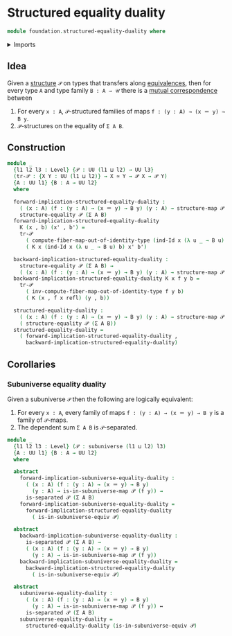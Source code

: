 # Structured equality duality

```agda
module foundation.structured-equality-duality where
```

<details><summary>Imports</summary>

```agda
open import foundation.dependent-pair-types
open import foundation.identity-types
open import foundation.logical-equivalences
open import foundation.maps-in-subuniverses
open import foundation.separated-types-subuniverses
open import foundation.structure
open import foundation.subuniverses
open import foundation.universe-levels

open import foundation-core.contractible-types
open import foundation-core.equivalences
open import foundation-core.families-of-equivalences
open import foundation-core.fibers-of-maps
open import foundation-core.function-types
open import foundation-core.functoriality-dependent-pair-types
open import foundation-core.homotopies
open import foundation-core.retractions
open import foundation-core.retracts-of-types
open import foundation-core.sections
open import foundation-core.torsorial-type-families
```

</details>

## Idea

Given a [structure](foundation.structure.md) `𝒫` on types that transfers along
[equivalences](foundation-core.equivalences.md), then for every type `A` and
type family `B : A → 𝒰` there is a
[mutual correspondence](foundation.logical-equivalences.md) between

1. For every `x : A`, `𝒫`-structured families of maps
   `f : (y : A) → (x ＝ y) → B y`.
2. `𝒫`-structures on the equality of `Σ A B`.

## Construction

```agda
module _
  {l1 l2 l3 : Level} {𝒫 : UU (l1 ⊔ l2) → UU l3}
  (tr-𝒫 : {X Y : UU (l1 ⊔ l2)} → X ≃ Y → 𝒫 X → 𝒫 Y)
  {A : UU l1} {B : A → UU l2}
  where

  forward-implication-structured-equality-duality :
    ( (x : A) (f : (y : A) → (x ＝ y) → B y) (y : A) → structure-map 𝒫 (f y)) →
    structure-equality 𝒫 (Σ A B)
  forward-implication-structured-equality-duality
    K (x , b) (x' , b') =
    tr-𝒫
      ( compute-fiber-map-out-of-identity-type (ind-Id x (λ u _ → B u) b) x' b')
      ( K x (ind-Id x (λ u _ → B u) b) x' b')

  backward-implication-structured-equality-duality :
    structure-equality 𝒫 (Σ A B) →
    ( (x : A) (f : (y : A) → (x ＝ y) → B y) (y : A) → structure-map 𝒫 (f y))
  backward-implication-structured-equality-duality K x f y b =
    tr-𝒫
      ( inv-compute-fiber-map-out-of-identity-type f y b)
      ( K (x , f x refl) (y , b))

  structured-equality-duality :
    ( (x : A) (f : (y : A) → (x ＝ y) → B y) (y : A) → structure-map 𝒫 (f y)) ↔
    ( structure-equality 𝒫 (Σ A B))
  structured-equality-duality =
    ( forward-implication-structured-equality-duality ,
      backward-implication-structured-equality-duality)
```

## Corollaries

### Subuniverse equality duality

Given a subuniverse `𝒫` then the following are logically equivalent:

1. For every `x : A`, every family of maps `f : (y : A) → (x ＝ y) → B y` is a
   family of `𝒫`-maps.
2. The dependent sum `Σ A B` is `𝒫`-separated.

```agda
module _
  {l1 l2 l3 : Level} (𝒫 : subuniverse (l1 ⊔ l2) l3)
  {A : UU l1} {B : A → UU l2}
  where

  abstract
    forward-implication-subuniverse-equality-duality :
      ( (x : A) (f : (y : A) → (x ＝ y) → B y)
        (y : A) → is-in-subuniverse-map 𝒫 (f y)) →
      is-separated 𝒫 (Σ A B)
    forward-implication-subuniverse-equality-duality =
      forward-implication-structured-equality-duality
        ( is-in-subuniverse-equiv 𝒫)

  abstract
    backward-implication-subuniverse-equality-duality :
      is-separated 𝒫 (Σ A B) →
      ( (x : A) (f : (y : A) → (x ＝ y) → B y)
        (y : A) → is-in-subuniverse-map 𝒫 (f y))
    backward-implication-subuniverse-equality-duality =
      backward-implication-structured-equality-duality
        ( is-in-subuniverse-equiv 𝒫)

  abstract
    subuniverse-equality-duality :
      ( (x : A) (f : (y : A) → (x ＝ y) → B y)
        (y : A) → is-in-subuniverse-map 𝒫 (f y)) ↔
      is-separated 𝒫 (Σ A B)
    subuniverse-equality-duality =
      structured-equality-duality (is-in-subuniverse-equiv 𝒫)
```
